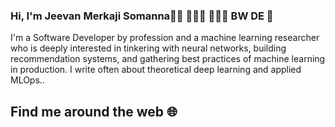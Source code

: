 ### Hi, I'm Jeevan Merkaji Somanna👋🏼 👨🏽‍🎓 👨🏽‍💻 BW DE 👋

I'm a Software Developer by profession and a  machine learning researcher who is deeply interested in tinkering with neural networks, building recommendation systems, and gathering best practices of machine learning in production. I write often about theoretical deep learning and applied MLOps..


## **Find me around the web** 🌐  

